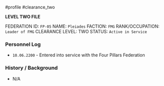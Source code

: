 #profile #clearance_two 

**LEVEL TWO FILE**

FEDERATION ID: `FP-05`
NAME: `Pleiades`
FACTION: `FMG`
RANK/OCCUPATION: `Leader of FMG`
CLEARANCE LEVEL: TWO
STATUS: `Active in Service`

### Personnel Log
- `10.06.2200` - Entered into service with the Four Pillars Federation

### History / Background
- N/A
